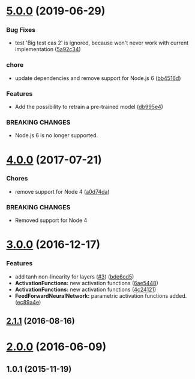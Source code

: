# [5.0.0](https://github.com/mljs/feedforward-neural-networks/compare/v4.0.0...v5.0.0) (2019-06-29)


### Bug Fixes

* test 'Big test cas 2' is ignored, because won't never work with current implementation ([5a92c34](https://github.com/mljs/feedforward-neural-networks/commit/5a92c34))


### chore

* update dependencies and remove support for Node.js 6 ([bb4516d](https://github.com/mljs/feedforward-neural-networks/commit/bb4516d))


### Features

* Add the possibility to retrain a pre-trained model ([db995e4](https://github.com/mljs/feedforward-neural-networks/commit/db995e4))


### BREAKING CHANGES

* Node.js 6 is no longer supported.



<a name="4.0.0"></a>
# [4.0.0](https://github.com/mljs/feedforward-neural-networks/compare/v3.0.0...v4.0.0) (2017-07-21)


### Chores

* remove support for Node 4 ([a0d74da](https://github.com/mljs/feedforward-neural-networks/commit/a0d74da))


### BREAKING CHANGES

* Removed support for Node 4



<a name="3.0.0"></a>
# [3.0.0](https://github.com/mljs/feedforward-neural-networks/compare/v2.1.1...v3.0.0) (2016-12-17)


### Features

* add tanh non-linearity for layers ([#3](https://github.com/mljs/feedforward-neural-networks/issues/3)) ([bde6cd5](https://github.com/mljs/feedforward-neural-networks/commit/bde6cd5))
* **ActivationFunctions:** new activation functions ([6ae5448](https://github.com/mljs/feedforward-neural-networks/commit/6ae5448))
* **ActivationFunctions:** new activation functions ([4c24121](https://github.com/mljs/feedforward-neural-networks/commit/4c24121))
* **FeedForwardNeuralNetwork:** parametric activation functions added. ([ec89a4e](https://github.com/mljs/feedforward-neural-networks/commit/ec89a4e))



<a name="2.1.1"></a>
## [2.1.1](https://github.com/mljs/feedforward-neural-networks/compare/v2.0.0...v2.1.1) (2016-08-16)



<a name="2.0.0"></a>
# [2.0.0](https://github.com/mljs/feedforward-neural-networks/compare/v1.0.1...v2.0.0) (2016-06-09)



<a name="1.0.1"></a>
## 1.0.1 (2015-11-19)



